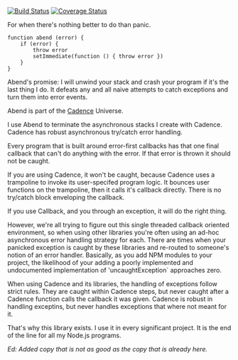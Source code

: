 [![Build Status](https://travis-ci.org/bigeasy/abend.svg?branch=master)](https://travis-ci.org/bigeasy/abend) [![Coverage Status](https://coveralls.io/repos/bigeasy/abend/badge.svg?branch=master&service=github)](https://coveralls.io/github/bigeasy/abend?branch=master)

For when there's nothing better to do than panic.

```
function abend (error) {
    if (error) {
        throw error
        setImmediate(function () { throw error })
    }
}
```

Abend's promise: I will unwind your stack and crash your program if it's the
last thing I do. It defeats any and all naive attempts to catch exceptions and
turn them into error events.

Abend is part of the [Cadence](https://github.com/bigeasy/cadence) Universe.

I use Abend to terminate the asynchronous stacks I create with Cadence. Cadence
has robust asynchronous try/catch error handling.

Every program that is built around error-first callbacks has that one final
callback that can't do anything with the error. If that error is thrown it
should not be caught.

If you are using Cadence, it won't be caught, because Cadence uses a trampoline
to invoke its user-specifed program logic. It bounces user functions on the
trampoline, then it calls it's callback directly. There is no try/catch block
enveloping the callback.

If you use Callback, and you through an exception, it will do the right thing.

However, we're all trying to figure out this single threaded callback oriented
environment, so when using other libraries you're often using an ad-hoc
asynchronous error handling strategy for each. There are times when your
panicked exception is caught by these libraries and re-routed to someone's
notion of an error handler. Basically, as you add NPM modules to your project,
the likelihood of your adding a poorly implemented and undocumented
implementation of 'uncaughtException` approaches zero.

When using Cadence and its libraries, the handling of exceptions follow strict
rules. They are caught within Cadence steps, but never caught after a Cadence
function calls the callback it was given. Cadence is robust in handling
exceptins, but never handles exceptions that where not meant for it.

That's why this library exists. I use it in every significant project. It is the
end of the line for all my Node.js programs.

*Ed: Added copy that is not as good as the copy that is already here.*
